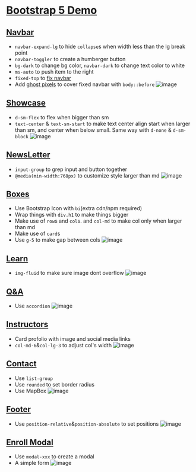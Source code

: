 # [Bootstrap 5 Demo](https://github.com/jinyongnan810/bootstrap5)

## [Navbar](https://github.com/jinyongnan810/bootstrap5/commit/d0aff1838bacea06b5810511faa08a0ee6c2a528)

- `navbar-expand-lg` to hide `collapse`s when width less than the lg break point
- `navbar-toggler` to create a humberger button
- `bg-dark` to change bg color, `navbar-dark` to change text color to white
- `ms-auto` to push item to the right
- `fixed-top` to [fix navbar](https://github.com/jinyongnan810/bootstrap5/commit/794b84a816c33d9e09bfaae256ab5c5e069fb05a)
- Add [ghost pixels](https://github.com/jinyongnan810/bootstrap5/commit/93b0e8adb314b6bfe9c75c5b152b6e53d53f61ad) to cover fixed navbar with `body::before`
  ![image](https://res.cloudinary.com/dsiz9ikkt/image/upload/v1624157437/tkjwfeyoed9v06yo3ss2.png)

## [Showcase](https://github.com/jinyongnan810/bootstrap5/commit/fe61d6136af452279b6de36972415bcf4342fa0b)

- `d-sm-flex` to flex when bigger than sm
- `text-center` & `text-sm-start` to make text center align start when larger than sm, and center when below small. Same way with `d-none` & `d-sm-block`
  ![image](https://res.cloudinary.com/dsiz9ikkt/image/upload/v1624157467/u0a3rludahkvmuvj3lyw.png)

## [NewsLetter](https://github.com/jinyongnan810/bootstrap5/commit/7cd17d6f45073e328e7dce0b5e0016f6194f2b45)

- `input-group` to grep input and button together
- `@media(min-width:768px)` to customize style larger than md
  ![image](https://res.cloudinary.com/dsiz9ikkt/image/upload/v1624157484/odjjq7xwyuajhkgvqck8.png)

## [Boxes](https://github.com/jinyongnan810/bootstrap5/commit/118ee41d23f9b229edeff040c596b2faee029c2e)

- Use Bootstrap Icon with `bi`(extra cdn/npm required)
- Wrap things with `div.h1` to make things bigger
- Make use of `row`s and `col`s. and `col-md` to make col only when larger than md
- Make use of `card`s
- Use `g-5` to make gap between cols
  ![image](https://res.cloudinary.com/dsiz9ikkt/image/upload/v1624157515/lwxzwiwt9fdf91gjoqon.png)

## [Learn](https://github.com/jinyongnan810/bootstrap5/commit/240b49f655a9acd4c7be7d5579f24b568ba7776c)

- `img-fluid` to make sure image dont overflow
  ![image](https://res.cloudinary.com/dsiz9ikkt/image/upload/v1624157568/cqqvi3un7vwfxoryt5zl.png)

## [Q&A](https://github.com/jinyongnan810/bootstrap5/commit/2ecbcf12fde2b11691b2e94c0c8bedc517c0333a)

- Use `accordion`
  ![image](https://res.cloudinary.com/dsiz9ikkt/image/upload/v1624157602/ue2orvhylccrx7awmomq.png)

## [Instructors](https://github.com/jinyongnan810/bootstrap5/commit/2f4b2e19f4664866330d3b0059140bd13355a6f9)

- Card profolio with image and social media links
- `col-md-6`&`col-lg-3` to adjust col's width
  ![image](https://res.cloudinary.com/dsiz9ikkt/image/upload/v1624157622/as2rcmkz8ryzxhgazywg.png)

## [Contact](https://github.com/jinyongnan810/bootstrap5/commit/36db59c7a6a8d7127a8d7d801486e5ba107a1c29)

- Use `list-group`
- Use `rounded` to set border radius
- Use MapBox
  ![image](https://res.cloudinary.com/dsiz9ikkt/image/upload/v1624157653/vorjhlbvbksv5ike42gt.png)

## [Footer](https://github.com/jinyongnan810/bootstrap5/commit/75c403c90fc69363df4d2e0adf4bcfcdb8cd8d8e)

- Use `position-relative`&`position-absolute` to set positions
  ![image](https://res.cloudinary.com/dsiz9ikkt/image/upload/v1624157666/tfn5g2frejzlbuv6jiyi.png)

## [Enroll Modal](https://github.com/jinyongnan810/bootstrap5/commit/4e2897492588d26bce5d0da8bdf28658092bf086)

- Use `modal-xxx` to create a modal
- A simple form
  ![image](https://res.cloudinary.com/dsiz9ikkt/image/upload/v1624157685/ym9jv7fxxrsd8f2nsmix.png)
